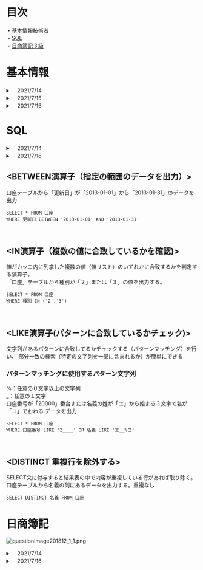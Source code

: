 # 目次
・[基本情報技術者](#anchor1) 
</br>
・[SQL](#anchor2)
</br>
・[日商簿記３級](#anchor3)
</br>


<a id="anchor1"></a>

<!--ーーーーーーーーーーーーーー 基本情報技術者.--ーーーーーーーーーーーーーー-->

# 基本情報 
<!-- 2021/7/14　学習 -->
<details><summary>　2021/7/14 </summary>

## ＜バランススコアカード(Balanced Score Card、BSC)＞
企業のビジョンと戦略を実現するために、「財務」「顧客」「内部ビジネスプロセス」「学習と成長」という4つの視点から業績を評価・分析する手法です。
</br>

### ・財務の視点
株主や従業員などの利害関係者の期待に応えるため、企業業績として財務的に成功するためにどのように行動すべきかの指標を設定する。
（持続的成長が目標であるので，受注残を指標とする。）
</br>

### ・顧客の視点
企業のビジョンを達成するために、顧客に対してどのように行動すべきかの指標を設定する。
（主要顧客との継続的な関係構築が目標であるので，クレーム件数を指標とする。）
</br>

### ・内部ビジネスプロセスの視点
財務的目標の達成や顧客満足度を向上させるために、優れた業務プロセスを構築するための指標を設定する。
（製品開発力の向上が目標であるので，製品開発領域の研修受講時間を指標とする。）
</br>

### ・学習と成長の視点
企業のビジョンを達成するために組織や個人として、どのように変化(改善)し能力向上を図るかの指標を設定する。
（製品の製造の生産性向上が目標であるので，製造期間短縮日数を指標とする。）

￼
## 非機能要件
「ソフトウェア製品の品質」に挙げられている「品質要件」のほか、「技術要件」「運用・操作要件」「移行要件」「付帯作業」などが非機能要件として定義される項目となります。

</br>

## ＜事業継続計画で用いられる用語＞

* MTBFMean Time Between Failuresの略。システムの修理が完了し正常に稼働し始めてから、次回故障するまでの平均故障間隔を表します。

* MTTRMean Time To Repairの略。システムの故障を修理するために要した平均修復時間を表します。

* RPORecovery Point Objectiveの略で、目標復旧時点のこと。障害の発生などの理由により業務が中断した場合に、失ったデータを過去のどの時点の状態まで復旧させるかを示す目標値です。

* RTORTO(Recovery Time Objective，目標復旧時間)は、業務中断後、どのくらいの時間で復旧させるかを示す目標値です。


＊稼働率　＝　MTBF / ( MTBF ＋ MTTR ) 

</br>

## ＜ITポートフォリオ＞

ポートフォリオの考え方を情報化投資戦略に応用したものです。
IT投資をその目的やリスクの特性ごとにカテゴライズし、そのカテゴリごとに投資割合を管理することで、限りある経営資源を有効に配分することが可能になります。

</details>

<!-- 2021/7/14　学習 -->


<!-- 2021/7/15　学習 -->
<details><summary>　2021/7/15 </summary>


## <モジュール結合度>
モジュール同士の関連性の強さを表し、モジュール結合度が弱いほど関連するモジュールに変更があった場合の影響を受けにくくなるので、モジュールの独立性が高まり保守性が向上します。
<br/><br/>
データ結合 (結合が弱い↑、独立性が高い↑)<br/>
処理に必要なデータだけを単一のパラメータとして受け渡している。<br/><br/>
スタンプ結合<br/>
処理に必要なデータだけをレコードや構造体などのデータ構造として受け渡している。<br/><br/>
制御結合<br/>
もう１つのモジュールの制御要素を受け渡している。<br/><br/>
外部結合<br/>
外部宣言された共通データを参照している。<br/><br/>
共通結合<br/>
共通域に宣言された共通データを参照している。<br/><br/>
内容結合 (結合が強い↓、独立性が低い↓)<br/>
お互いのモジュール内部を直接参照・分析している。<br/>


<!-- ここまで 2021/7/15　学習 -->
</details>




<!-- 2021/7/16　学習 -->

<details><summary>　2021/7/16 </summary>
## < コンパイラ >
高水準語で記述されたソースコードを機械語などに一括して翻訳するソフトウェアです。

![19.gif](https://www.fe-siken.com/kakomon/30_aki/img/19.gif)

### ・字句解析 <br/>
プログラムを表現する文字の列を、意味のある最小の構成要素の列に変換する<br/>

### ・構文解析 <br/>
言語の文法に基づいてプログラムを解析し、文法誤りがないかチェックする<br/>

### ・意味解析<br/>
変数の宣言と使用とを対応付けたり、演算におけるデータ型の整合性をチェックする<br/>

### ・最適化<br/>
ジスタの有効利用を目的としたレジスタ割付けや、不要な演算を省略するためのプログラム変換を行う<br/>

## <オブジェクト指向>
### ・伝搬(プロパゲーション)
あるオブジェクトに対して操作を適用したとき，関連するオブジェクトに対してもその操作が自動的に適用される仕組み<br/>

### ・委譲(デリゲーション)
あるオブジェクトに対する操作をその内部で他のオブジェクトに依頼する仕組み
オブジェクト指向において、あるオブジェクトに依頼されたメッセージの処理を、他のオブジェクトに委ねること。<br/>

### ・継承(インヘリタンス)
下位のクラスが上位のクラスの属性や操作を引き継ぐ仕組み<br/>

### ・合成(コンポジション)
複数のオブジェクトを部分として用いて，新たな一つのオブジェクトを生成する仕組み<br/>

<br/>

## <連関図法(企業活動)>
複雑な要因の絡み合う事象について、
その事象間の因果関係・相互関係を明らかにして問題や原因を特定し、
目的達成のための手段を発見する手法です。
特性要因図とは、事象同士の因果関係を表現できる点で異なっています。

![76.gif](https://www.fe-siken.com/kakomon/30_aki/img/76.gif)

### その他
・PDPC法 </br>
事態の進展とともに様々な事象が想定される問題について，
対応策を検討して望ましい結果に至るプロセスを定める方法である。

・親和図法</br>
収集した情報を相互の関連によってグループ化し，
解決すべき問題点を明確にする方法である。

・系統図法<br/>
目的・目標を達成するための手段・方策を順次展開し，
最適な手段・方策を追求していく方法である。

<!-- ここまで　2021/7/16　学習 -->

</details>








<!--- - - - - - - - - - - - - - - - - - - - - SQL. - - - - - - - - - - - - - - - - - - - - -->


<a id="anchor2"></a>


# SQL

<!-- 2021/7/14　学習 -->
<details><summary>　2021/7/14 </summary>

・スッキリわかるSQL 8章　2-5の処理を解体
https://docs.google.com/spreadsheets/d/19JhYj5lGbrAadBH3YvrSsIY45Vj2huK3oXRIPf5rWik/edit#gid=0


## ・SQL 処理順序
FROM句　</br>
↓</br>
JOIN句</br>
↓</br>
**WHERE句** </br>
↓</br>
**GROUP BY句**</br>
↓</br>
HAVING句</br>
↓</br>
SELECT句</br>
↓</br>
ORDER BY句</br>
↓</br>
LIMIT句</br>

</details>
<!-- ここまで　2021/7/14　学習 -->

<!-- 2021/7/16　学習 -->

<details><summary>　2021/7/16 </summary>

## <テーブルデータを更新する>

```SQL:テーブルデータを更新する
UPDATE テーブル名
SET 列名 = 値, 
    列名 = 値
```

## <テーブルにデータを追加する>

```SQL:テーブルデータを更新する
INSERT INTO テーブル名 (列名1,列名2,列名3,列名4,列名5)
VALUES (列名1の値,列名2の値,列名3の値,列名4の値,列名5の値);
```


## <テーブルにデータで「ハシ」を含むものを指定する>
```SQL:
WHERE 名義 LIKE'%ハシ%'
```
</details>

<!-- ここまで　2021/7/16　学習 -->


<!-- 2021/7/18　学習 -->

## <BETWEEN演算子（指定の範囲のデータを出力）>

口座テーブルから「更新日」が「2013-01-01」から「2013-01-31」のデータを出力

```SQL:
SELECT * FROM 口座
WHERE 更新日 BETWEEN '2013-01-01' AND '2013-01-31'
```
<br/>

## <IN演算子（複数の値に合致しているかを確認)>
値がカッコ内に列挙した複数の値（値リスト）のいずれかに合致するかを判定する演算子。
<br/>
「口座」テーブルから種別が「２」または「３」の値を出力する。

```SQL:
SELECT * FROM 口座
WHERE 種別 IN ('2','3')
```
<br/>

## <LIKE演算子(パターンに合致しているかチェック)>

文字列があるパターンに合致してるかチェックする（パターンマッチング）を行い、
部分一致の検索（特定の文字列を一部に含まれるか）が簡単にできる

### パターンマッチングに使用するパターン文字列
%：任意の０文字以上の文字列<br/>
_：任意の１文字
<br/>
口座番号が「20000」番台または名義の姓が「エ」から始まる３文字で名が「コ」でおわる
データを出力

```SQL:
SELECT * FROM 口座
WHERE 口座番号 LIKE '2____' OR 名義 LIKE 'エ__%コ'
```
<br/>

## <DISTINCT 重複行を除外する>
SELECT文に付与すると結果表の中で内容が重複している行があれば取り除く。<br/>
口座テーブルから名義の列にあるデータを出力する。重複なし

```SQL:
SELECT DISTINCT 名義 FROM 口座
```

<!-- ここまで　2021/7/18　学習 -->








<!--- - - - - - - - - - - - - - - - - - - - - 日商簿記. - - - - - - - - - - - - - - - - - - - - -->
<a id="anchor3"></a>

# 日商簿記


![questionImage201812_1_1.png](https://studyboki3.com/content/020_torihikitosiwake/020_shouhinnbaibai/030_shouhinnnohennpinn/2/1/questionImage201812_1_1.png)

<!-- 2021/7/14　学習 -->

<details><summary>　2021/7/14 </summary>


## <クレジット売掛金とは>

![explainImage1.png](https://studyboki3.com/content/020_torihikitosiwake/020_shouhinnbaibai/025_curejittourikakekinn/1/1/explainImage1.png)

クレジットカード払いの条件で商品を売り上げた際、会社では『クレジット売掛金（資産）』（くれじっとうりかけきん）として処理します。</br>
クレジットカード会社を通して商品を販売した代金をあとでもらうことができるので、クレジット売掛金は資産です。

![explainImage2.png](https://studyboki3.com/content/020_torihikitosiwake/020_shouhinnbaibai/025_curejittourikakekinn/1/1/explainImage2.png)

クレジットカード会社には手数料を払わなければならないのですが、この手数料は **『支払手数料（費用）』** （しはらいてすうりょう）として仕訳します。<br/>

商品を売り上げた際、売上額から支払手数料を差し引かれた残額を『クレジット売掛金』として処理します。<br/><br/>
[ クレジット売掛金 ] = [ 売上 ] - [支払手数料 ]
<br/>
<br/>

## <商品の返品>

返品した時は、仕入れた時の仕訳を取り消します。
簿記では、この取り消しを、以前行った仕訳の「逆仕訳」（借方と貸方を逆にした仕訳）で行います。

</details>

<!-- ここまで　2021/7/14　学習 -->




<!-- 2021/7/16　学習 -->
<details><summary>　2021/7/16 </summary>

## <諸掛（しょがかり）>
商品を仕入れたり、売り上げたりする時には、
商品の代金だけでなく、別途、送料などの費用がかかることがあります。<br/>

商品を仕入れた時の諸掛を、 **仕入諸掛（しいれしょがかり）** と言います。<br/>
商品を売り上げた時の諸掛を、**売上諸掛（うりあげしょがかり）** と言います。<br/>

<br/>

### 補足
仕入諸掛も売上諸掛も<br/>
当社負担なのか（自分が負担するのか）<br/>
先方負担なのか（相手が負担するのか）<br/>
で仕訳の方法が変わります。
<br/>
<br/>

## 仕入諸掛（当社負担）
「仕入の諸掛」が「当社負担」（自分負担）の場合は、諸掛は『仕入』に上乗せします。

</details>

<!-- ここまで　2021/7/16　学習 -->


<br/>
<br/><br/>
<br/><br/>
<br/><br/>
<br/><br/>
<br/><br/>
<br/><br/>
<br/><br/>
<br/><br/>
<br/>